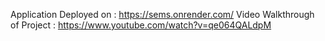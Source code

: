 Application Deployed on : https://sems.onrender.com/
Video Walkthrough of Project : https://www.youtube.com/watch?v=qe064QALdpM

